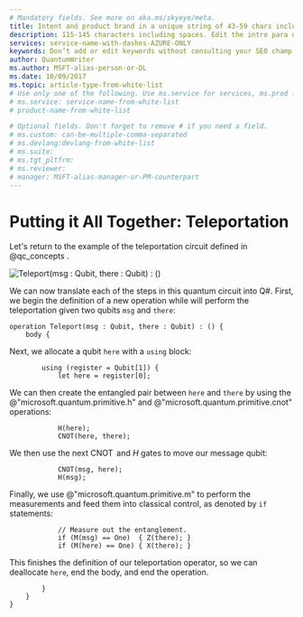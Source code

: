 ```yaml
---
# Mandatory fields. See more on aka.ms/skyeye/meta.
title: Intent and product brand in a unique string of 43-59 chars including spaces | Microsoft Docs 
description: 115-145 characters including spaces. Edit the intro para describing article intent to fit here. This abstract displays in the search result.
services: service-name-with-dashes-AZURE-ONLY 
keywords: Don’t add or edit keywords without consulting your SEO champ.
author: QuantumWriter
ms.author: MSFT-alias-person-or-DL
ms.date: 10/09/2017
ms.topic: article-type-from-white-list
# Use only one of the following. Use ms.service for services, ms.prod for on-prem. Remove the # before the relevant field.
# ms.service: service-name-from-white-list
# product-name-from-white-list

# Optional fields. Don't forget to remove # if you need a field.
# ms.custom: can-be-multiple-comma-separated
# ms.devlang:devlang-from-white-list
# ms.suite: 
# ms.tgt_pltfrm:
# ms.reviewer:
# manager: MSFT-alias-manager-or-PM-counterpart
---
```


# Putting it All Together: Teleportation #

Let's return to the example of the teleportation circuit defined in @qc_concepts <!-- TODO: more specific link. -->.

![`Teleport(msg : Qubit, there : Qubit) : ()`](./media/teleportation.svg)

We can now translate each of the steps in this quantum circuit into Q#.
First, we begin the definition of a new operation while will perform the teleportation given two qubits `msg` and `there`:

```qsharp
operation Teleport(msg : Qubit, there : Qubit) : () {
    body {
```

Next, we allocate a qubit `here` with a `using` block:

```qsharp
        using (register = Qubit[1]) {
            let here = register[0];
```

We can then create the entangled pair between `here` and `there` by using the @"microsoft.quantum.primitive.h" and @"microsoft.quantum.primitive.cnot" operations:

```qsharp
            H(here);
            CNOT(here, there);
```

We then use the next $\operatorname{CNOT}$ and $H$ gates to move our message qubit:

```qsharp
            CNOT(msg, here);
            H(msg);
```

Finally, we use @"microsoft.quantum.primitive.m" to perform the measurements and feed them into classical control, as denoted by `if` statements:

```qsharp
            // Measure out the entanglement.
            if (M(msg) == One)  { Z(there); }
            if (M(here) == One) { X(there); }
```

This finishes the definition of our teleportation operator, so we can deallocate `here`, end the body, and end the operation.

```qsharp
        }
    }
}
```
